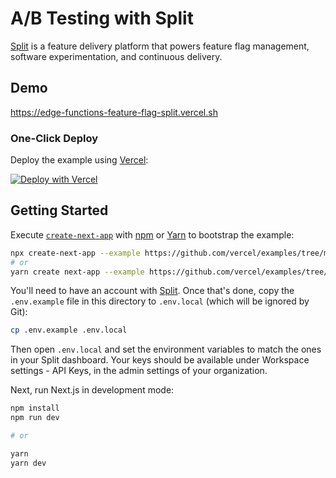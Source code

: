 # A/B Testing with Split

[Split](https://www.split.io/) is a feature delivery platform that powers feature flag management, software experimentation, and continuous delivery.

## Demo

https://edge-functions-feature-flag-split.vercel.sh

### One-Click Deploy

Deploy the example using [Vercel](https://vercel.com?utm_source=github&utm_medium=readme):

[![Deploy with Vercel](https://vercel.com/button)](https://vercel.com/new/clone?repository-url=https://github.com/vercel/examples/tree/main/edge-functions/feature-flag-split&env=SPLIT_ADMIN_API_KEY,SPLIT_WORKSPACE_ID,SPLIT_ENVIRONMENT_ID,NEXT_PUBLIC_SPLIT_SDK_CLIENT_API_KEY&project-name=feature-flag-split&repo-name=feature-flag-split)

## Getting Started

Execute [`create-next-app`](https://github.com/vercel/next.js/tree/canary/packages/create-next-app) with [npm](https://docs.npmjs.com/cli/init) or [Yarn](https://yarnpkg.com/lang/en/docs/cli/create/) to bootstrap the example:

```bash
npx create-next-app --example https://github.com/vercel/examples/tree/main/edge-functions/feature-flag-split feature-flag-split
# or
yarn create next-app --example https://github.com/vercel/examples/tree/main/edge-functions/feature-flag-split feature-flag-split
```

You'll need to have an account with [Split](https://www.split.io/signup/). Once that's done, copy the `.env.example` file in this directory to `.env.local` (which will be ignored by Git):

```bash
cp .env.example .env.local
```

Then open `.env.local` and set the environment variables to match the ones in your Split dashboard. Your keys should be available under Workspace settings - API Keys, in the admin settings of your organization.

Next, run Next.js in development mode:

```bash
npm install
npm run dev

# or

yarn
yarn dev
```
